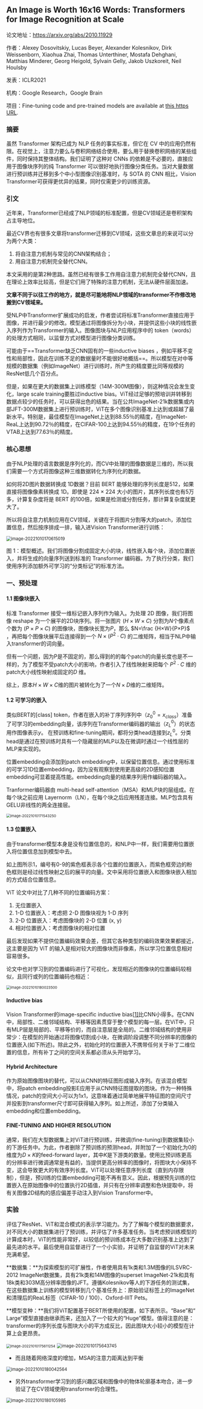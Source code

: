 ## An Image is Worth 16x16 Words: Transformers for Image Recognition at Scale

论文地址：https://arxiv.org/abs/2010.11929

作者：Alexey Dosovitskiy, Lucas Beyer, Alexander Kolesnikov, Dirk Weissenborn, Xiaohua Zhai, Thomas Unterthiner, Mostafa Dehghani, Matthias Minderer, Georg Heigold, Sylvain Gelly, Jakob Uszkoreit, Neil Houlsby

发表：ICLR2021

机构：Google Research，Google Brain

项目：Fine-tuning code and pre-trained models are available at [this https URL](https://github.com/google-research/vision_transformer). 



### 摘要

虽然 Transformer 架构已成为 NLP 任务的事实标准，但它在 CV 中的应用仍然有限。在视觉上，注意力要么与卷积网络结合使用，要么用于替换卷积网络的某些组件，同时保持其整体结构。我们证明了这种对 CNNs 的依赖是不必要的，直接应用于图像块序列的纯 Transformer 可以很好地执行图像分类任务。当对大量数据进行预训练并迁移到多个中小型图像识别基准时，与 SOTA 的 CNN 相比，Vision Transformer可获得更优异的结果，同时仅需更少的训练资源。



### 引文

近年来，Transformer已经成了NLP领域的标准配置，但是CV领域还是卷积架构占主导地位。

最近CV界也有很多文章将transformer迁移到CV领域，这些文章总的来说可以分为两个大类：

1. 将自注意力机制与常见的CNN架构结合；
2. 用自注意力机制完全替代CNN。

本文采用的是第2种思路。虽然已经有很多工作用自注意力机制完全替代CNN，且在理论上效率比较高，但是它们用了特殊的注意力机制，无法从硬件层面加速。

**文章不同于以往工作的地方，就是尽可能地将NLP领域的transformer不作修改地搬到CV领域来。**

受NLP中Transformer扩展成功的启发，作者尝试将标准Transformer直接应用于图像，并进行最少的修改。模型通过将图像拆分为小块，并提供这些小块的线性嵌入序列作为Transformer的输入。图像图块与NLP应用程序中的 token（words）的处理方式相同，以监督方式对模型进行图像分类训练。

可能由于==Transformer缺乏CNN固有的一些inductive biases ，例如平移不变性和局部性，因此在训练不足的数据量时不能很好地概括==。所以模型在对中等规模的数据集（例如ImageNet）进行训练时，所产生的精度要比同等规模的ResNet低几个百分点。

但是，如果在更大的数据集上训练模型（14M-300M图像），则这种情况会发生变化，large scale training要胜过inductive bias。ViT经过足够的预培训并转移到数据点较少的任务时，可以获得出色的结果。当在公共ImageNet-21k数据集或内部JFT-300M数据集上进行预训练时，ViT在多个图像识别基准上达到或超越了最新水平。特别是，最佳模型在ImageNet上达到88.55％的精度，在ImageNet-ReaL上达到90.72％的精度，在CIFAR-100上达到94.55％的精度，在19个任务的VTAB上达到77.63％的精度。



### 核心思想

由于NLP处理的语言数据是序列化的，而CV中处理的图像数据是三维的，所以我们需要一个方式将图像这种三维数据转化为序列化的数据。

如何将2D图片数据转换成 1D数据？目前 BERT 能够处理的序列长度是512，如果直接将图像像素转换成 1D。即使是 224 × 224 大小的图片，其序列长度也有5万多，计算复杂度将是 BERT 的100倍，如果是检测或分割任务，那计算复杂度就更大了。

所以将自注意力机制应用在CV领域，关键在于将图片分割等大的patch，添加位置信息，然后按序排成一排，输入进Vision Transformer进行训练：

<img src="D:\Notes\raw_images\image-20221010170615019.png" alt="image-20221010170615019" style="zoom:80%;" />

图 1：模型概述。我们将图像分割成固定大小的块，线性嵌入每个块，添加位置嵌入，并将生成的向量序列送到标准的 Transformer 编码器。为了执行分类，我们使用序列添加额外可学习的“分类标记”的标准方法。 

### 一、预处理

#### 1.1 图像块嵌入

标准 Transformer 接受一维标记嵌入序列作为输入。为处理 2D 图像，我们将图像 reshape 为一个展平的2D块序列。将一张图片 $(H×W×C)$ 分割为$N$个像素点个数为 $(P×P×C)$ 的图像块，图像块长宽为$P$，那么 $N=\frac {H×W}{P×P}$ ，再把每个图像块展平后连接得到一个 $N×(P^2⋅C)$ 的二维矩阵，相当于NLP中输入transformer的词向量。

但有一个问题，因为P是不固定的，那么得到的的每个patch的向量长度也是不一样的，为了模型不受patch大小的影响，作者引入了线性映射来把每个 $P^2⋅C$ 维的patch大小线性映射成固定的$D$ 维。

综上，原本$H×W×C$维的图片被转化为了一个$N×D$维的二维矩阵。

#### 1.2 可学习的嵌入

类似BERT的[class] token，作者在嵌入的补丁序列序列中（$z_0^0=x_{class}$）准备了可学习的embedding向量，该序列在Transformer编码器的输出（$z_L^0$）的状态用作图像表示$y$。 在预训练和fine-tuning期间，都将分类head连接到$z_L^0$。分类head是通过在预训练时具有一个隐藏层的MLP以及在微调时通过一个线性层的MLP来实现的。

位置embedding会添加到patch embedding中，以保留位置信息。通过使用标准的可学习1D位置embedding，因为没有观察到使用更高级的2D感知位置embedding可显着提高性能。embedding向量的结果序列用作编码器的输入。

Tranformer编码器由 multi-head self-attention（MSA）和MLP块的层组成。在每个块之前应用 Layernorm（LN），在每个块之后应用残差连接。MLP包含具有GELU非线性的两全连接层。

<img src="D:\Notes\raw_images\image-20221010171543250.png" alt="image-20221010171543250" style="zoom:67%;" />

#### 1.3 位置嵌入

由于transformer模型本身是没有位置信息的，和NLP中一样，我们需要用位置嵌入将位置信息加到模型中去。

如上图所示1，编号有0-9的紫色框表示各个位置的位置嵌入，而紫色框旁边的粉色框则是经过线性映射之后的展平的向量。文中采用将位置嵌入和图像块嵌入相加的方式结合位置信息。

ViT 论文中对比了几种不同的位置编码方案：

1. 无位置嵌入
2. 1-D 位置嵌入：考虑把 2-D 图像块视为 1-D 序列
3. 2-D 位置嵌入：考虑图像块的 2-D 位置 (x, y)
4. 相对位置嵌入：考虑图像块的相对位置

最后发现如果不提供位置编码效果会差，但其它各种类型的编码效果效果都接近，这主要是因为 ViT 的输入是相对较大的图像块而非像素，所以学习位置信息相对容易很多。

论文中也对学习到的位置编码进行了可视化，发现相近的图像块的位置编码较相似，且同行或列的位置编码也相近：

<img src="D:\Notes\raw_images\image-20221010180023500.png" alt="image-20221010180023500" style="zoom:67%;" />

#### **Inductive bias**

Vision Transformer的image-specific inductive bias[[1\]](https://zhuanlan.zhihu.com/p/380417641#ref_1)比CNN小得多。在CNN中，局部性、二维邻域结构、平移等因素贯穿于整个模型的每一层。在ViT中，只有MLP层是局部的、平移等价的，而自注意层是全局的。二维邻域结构的使用非常少：在模型的开始通过将图像切割成小块，在微调阶段调整不同分辨率的图像的位置嵌入(如下所述)。除此之外，初始化时的位置嵌入不携带任何关于补丁二维位置的信息，所有补丁之间的空间关系都必须从头开始学习。

#### **Hybrid Architecture**

作为原始图像图块的替代，可以从CNN的特征图形成输入序列。在该混合模型中，将patch embedding投影E应用于从CNN特征图提取的图块。作为一种特殊情况，patch的空间大小可以为1x1，这意味着通过简单地展平特征图的空间尺寸并投影到transformer尺寸即可获得输入序列。如上所述，添加了分类输入embedding和位置embedding。

#### **FINE-TUNING AND HIGHER RESOLUTION**

通常，我们在大型数据集上对ViT进行预训练，并微调(fine-tuning)到数据集较小的下游任务中。为此，作者删除了预训练的预测head，并附加了一个初始化为$0$的维度为$D×K$的feed-forward layer，其中$K$是下游类的数量。使用比预训练更高的分辨率进行微调通常是有益的，当提供更高分辨率的图像时，将图块大小保持不变，这会导致更大的有效序列长度。ViT可以处理任意序列长度（直到内存限制），但是，预训练的位置embedding可能不再有意义。因此，根据预先训练的位置嵌入在原始图像中的位置执行2D插值，并只有在分辨率调整和色块提取中，将有关图像2D结构的感应偏差手动注入到Vision Transformer中。



### **实验**

评估了ResNet、ViT和混合模式的表示学习能力。为了了解每个模型的数据要求，对不同大小的数据集进行了预训练，并评估了许多基准任务。当考虑预训练模型的计算成本时，ViT的性能非常好，以较低的预训练成本在大多数识别基准上达到了最先进的水平。最后使用自监督进行了一个小实验，并证明了自监督的ViT对未来充满希望。

**数据集：**为探索模型的可扩展性，作者使用具有1k类和1.3M图像的ILSVRC-2012 ImageNet数据集，具有21k类和14M图像的superset ImageNet-21k和具有18k类和303M高分辨率图像的JFT。遵循Kolesnikov等人的下游任务的测试集，在这些数据集上训练的模型转移到几个基准任务上：原始验证标签上的ImageNet和清理后的ReaL标签（CIFAR-10 / 100）、Oxford-IIIT Pets。

**模型变种：**我们将ViT配置基于BERT所使用的配置，如下表所示。“Base”和“ Large”模型直接由继承而来，还加入了一个较大的“Huge”模型。值得注意的是：transformer的序列长度与图块大小的平方成反比，因此图块大小较小的模型在计算上会更昂贵。

<img src="D:\Notes\raw_images\image-20221010175611254.png" alt="image-20221010175611254" style="zoom:67%;" />

<img src="D:\Notes\raw_images\image-20221010175643745.png" alt="image-20221010175643745" style="zoom:80%;" />



- 而且随着网络深度的增加，MSA的注意力距离达到平衡

<img src="D:\Notes\raw_images\image-20221010180042564.png" alt="image-20221010180042564" style="zoom: 80%;" />

- 另外transformer学习到的感兴趣区域和图像中的物体轮廓基本吻合，进一步验证了在CV领域使用transformer的合理性。

<img src="D:\Notes\raw_images\image-20221010180105985.png" alt="image-20221010180105985" style="zoom:80%;" />